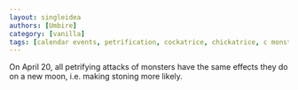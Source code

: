 ```yaml
---
layout: singleidea
authors: [Umbire]
category: [vanilla]
tags: [calendar events, petrification, cockatrice, chickatrice, c monster class]
---
```

On April 20, all petrifying attacks of monsters have the same effects they do on
a new moon, i.e. making stoning more likely.
